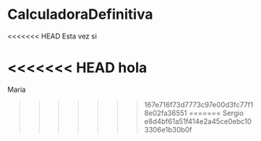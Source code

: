 # CalculadoraDefinitiva

<<<<<<< HEAD
Esta vez si

<<<<<<< HEAD
hola
=======
Maria
>>>>>>> 167e716f73d7773c97e00d3fc77f18e02fa36551
=======
Sergio
>>>>>>> e8d4bf61a51f414e2a45ce0ebc103306e1b30b0f
